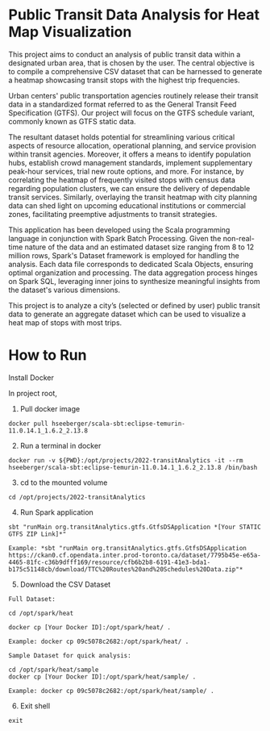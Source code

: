 # Public Transit Data Analysis for Heat Map Visualization

This project aims to conduct an analysis of public transit data within a designated urban area, that is chosen by the user. The central objective is to compile a comprehensive CSV dataset that can be harnessed to generate a heatmap showcasing transit stops with the highest trip frequencies.

Urban centers' public transportation agencies routinely release their transit data in a standardized format referred to as the General Transit Feed Specification (GTFS). Our project will focus on the GTFS schedule variant, commonly known as GTFS static data.

The resultant dataset holds potential for streamlining various critical aspects of resource allocation, operational planning, and service provision within transit agencies. Moreover, it offers a means to identify population hubs, establish crowd management standards, implement supplementary peak-hour services, trial new route options, and more. For instance, by correlating the heatmap of frequently visited stops with census data regarding population clusters, we can ensure the delivery of dependable transit services. Similarly, overlaying the transit heatmap with city planning data can shed light on upcoming educational institutions or commercial zones, facilitating preemptive adjustments to transit strategies.

This application has been developed using the Scala programming language in conjunction with Spark Batch Processing. Given the non-real-time nature of the data and an estimated dataset size ranging from 8 to 12 million rows, Spark's Dataset framework is employed for handling the analysis. Each data file corresponds to dedicated Scala Objects, ensuring optimal organization and processing. The data aggregation process hinges on Spark SQL, leveraging inner joins to synthesize meaningful insights from the dataset's various dimensions.

This project is to analyze a city’s (selected or defined by user) public transit data to generate an aggregate dataset which can be used to visualize a heat map of stops with most trips.

# How to Run

Install Docker

In project root,

1. Pull docker image
```
docker pull hseeberger/scala-sbt:eclipse-temurin-11.0.14.1_1.6.2_2.13.8
```

2. Run a terminal in docker
```
docker run -v ${PWD}:/opt/projects/2022-transitAnalytics -it --rm hseeberger/scala-sbt:eclipse-temurin-11.0.14.1_1.6.2_2.13.8 /bin/bash
```

3. cd to the mounted volume

```
cd /opt/projects/2022-transitAnalytics
```

4. Run Spark application
```
sbt "runMain org.transitAnalytics.gtfs.GtfsDSApplication *[Your STATIC GTFS ZIP Link]*"

Example: *sbt "runMain org.transitAnalytics.gtfs.GtfsDSApplication https://ckan0.cf.opendata.inter.prod-toronto.ca/dataset/7795b45e-e65a-4465-81fc-c36b9dfff169/resource/cfb6b2b8-6191-41e3-bda1-b175c51148cb/download/TTC%20Routes%20and%20Schedules%20Data.zip"*
```

5. Download the CSV Dataset

```
Full Dataset:

cd /opt/spark/heat

docker cp [Your Docker ID]:/opt/spark/heat/ .

Example: docker cp 09c5078c2682:/opt/spark/heat/ .

Sample Dataset for quick analysis:

cd /opt/spark/heat/sample
docker cp [Your Docker ID]:/opt/spark/heat/sample/ .

Example: docker cp 09c5078c2682:/opt/spark/heat/sample/ .
```

6. Exit shell

```
exit
```
